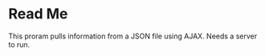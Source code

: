 <h1> Read Me </h1>
This proram pulls information from a JSON file using AJAX. Needs a server to run.
